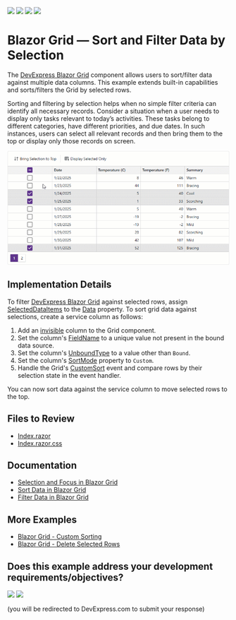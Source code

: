 <!-- default badges list -->
![](https://img.shields.io/endpoint?url=https://codecentral.devexpress.com/api/v1/VersionRange/919882437/24.1.3%2B)
[![](https://img.shields.io/badge/Open_in_DevExpress_Support_Center-FF7200?style=flat-square&logo=DevExpress&logoColor=white)](https://supportcenter.devexpress.com/ticket/details/T1273428)
[![](https://img.shields.io/badge/📖_How_to_use_DevExpress_Examples-e9f6fc?style=flat-square)](https://docs.devexpress.com/GeneralInformation/403183)
[![](https://img.shields.io/badge/💬_Leave_Feedback-feecdd?style=flat-square)](#does-this-example-address-your-development-requirementsobjectives)
<!-- default badges end -->
# Blazor Grid — Sort and Filter Data by Selection

The [DevExpress Blazor Grid](https://docs.devexpress.com/Blazor/403143/components/grid) component allows users to sort/filter data against multiple data columns. This example extends built-in capabilities and sorts/filters the Grid by selected rows.

Sorting and filtering by selection helps when no simple filter criteria can identify all necessary records. Consider a situation when a user needs to display only tasks relevant to today’s activities. These tasks belong to different categories, have different priorities, and due dates. In such instances, users can select all relevant records and then bring them to the top or display only those records on screen.

![Sort and Filter Data by Selection](sort-and-filter-grid-by-selection.gif)

## Implementation Details

To filter [DevExpress Blazor Grid](https://docs.devexpress.com/Blazor/403143/components/grid) against selected rows, assign [SelectedDataItems](https://docs.devexpress.com/Blazor/DevExpress.Blazor.DxGrid.SelectedDataItems) to the [Data](https://docs.devexpress.com/Blazor/DevExpress.Blazor.DxGrid.Data) property. To sort grid data against selections, create a service column as follows:

1. Add an [invisible](https://docs.devexpress.com/Blazor/DevExpress.Blazor.DxGridColumn.Visible) column to the Grid component.
2. Set the column's [FieldName](https://docs.devexpress.com/Blazor/DevExpress.Blazor.DxGridDataColumn.FieldName) to a unique value not present in the bound data source.
3. Set the column's [UnboundType](https://docs.devexpress.com/Blazor/DevExpress.Blazor.DxGridDataColumn.UnboundType) to a value other than `Bound`.
4. Set the column's [SortMode](https://docs.devexpress.com/Blazor/DevExpress.Blazor.DxGridDataColumn.SortMode) property to `Custom`.
5. Handle the Grid's [CustomSort](https://docs.devexpress.com/Blazor/DevExpress.Blazor.DxGrid.CustomSort) event and compare rows by their selection state in the event handler.

You can now sort data against the service column to move selected rows to the top.

## Files to Review

* [Index.razor](./CS/SortFilterBySelection/Components/Pages/Index.razor)
* [Index.razor.css](./CS/SortFilterBySelection/Components/Pages/Index.razor.css)

## Documentation

- [Selection and Focus in Blazor Grid](https://docs.devexpress.com/Blazor/404461/components/grid/selection)
- [Sort Data in Blazor Grid](https://docs.devexpress.com/Blazor/404460/components/grid/data-shaping/sort-data)
- [Filter Data in Blazor Grid](https://docs.devexpress.com/Blazor/404326/components/grid/data-shaping/filter-data/filter-data)

## More Examples

- [Blazor Grid - Custom Sorting](https://github.com/DevExpress-Examples/blazor-dxgrid-custom-sorting)
- [Blazor Grid - Delete Selected Rows](https://github.com/DevExpress-Examples/blazor-dxgrid-delete-selected-rows)

<!-- feedback -->
## Does this example address your development requirements/objectives?

[<img src="https://www.devexpress.com/support/examples/i/yes-button.svg"/>](https://www.devexpress.com/support/examples/survey.xml?utm_source=github&utm_campaign=blazor-dxgrid-sort-filter-by-selection&~~~was_helpful=yes) [<img src="https://www.devexpress.com/support/examples/i/no-button.svg"/>](https://www.devexpress.com/support/examples/survey.xml?utm_source=github&utm_campaign=blazor-dxgrid-sort-filter-by-selection&~~~was_helpful=no)

(you will be redirected to DevExpress.com to submit your response)
<!-- feedback end -->
